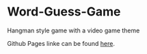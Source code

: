 # Word-Guess-Game
Hangman style game with a video game theme

Github Pages linke can be found [here](https://james-ritchey.github.io/Word-Guess-Game/).